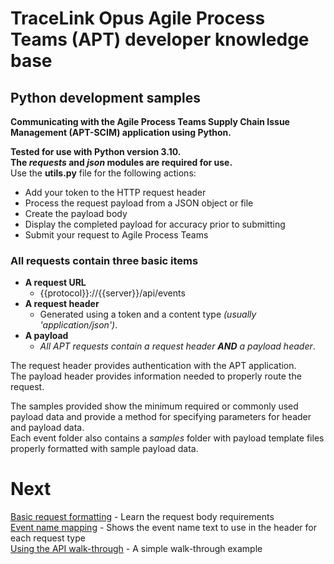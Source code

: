 # TraceLink Opus Agile Process Teams (APT) developer knowledge base  

## Python development samples  

**Communicating with the Agile Process Teams Supply Chain Issue Management (APT-SCIM) application using Python.**

**Tested for use with Python version 3.10.**  
**The *requests* and *json* modules are required for use.**  
Use the **utils.py** file for the following actions:  

- Add your token to the HTTP request header  
- Process the request payload from a JSON object or file  
- Create the payload body  
- Display the completed payload for accuracy prior to submitting  
- Submit your request to Agile Process Teams  

### All requests contain three basic items  

- **A request URL**
	- {{protocol}}://{{server}}/api/events  
- **A request header**
	- Generated using a token and a content type *(usually 'application/json')*.
- **A payload**
	- *All APT requests contain a request header **AND** a payload header*.

The request header provides authentication with the APT application.  
The payload header provides information needed to properly route the request.

The samples provided show the minimum required or commonly used payload data and provide a method for specifying parameters for header and payload data.  
Each event folder also contains a *samples* folder with payload template files properly formatted with sample payload data.

# Next  

[Basic request formatting](FormatRequests.MD) - Learn the request body requirements  
[Event name mapping](EventNames.MD) - Shows the event name text to use in the header for each request type  
[Using the API walk-through](UsingTheAPI.md) - A simple walk-through example  